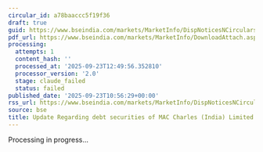 ```yaml
---
circular_id: a78baaccc5f19f36
draft: true
guid: https://www.bseindia.com/markets/MarketInfo/DispNoticesNCirculars.aspx?Noticeid={40D389A4-6B57-4267-920F-33531BC2DB4C}&noticeno=20250923-14&dt=09/23/2025&icount=14&totcount=55&flag=0
pdf_url: https://www.bseindia.com/markets/MarketInfo/DownloadAttach.aspx?id=20250923-14&attachedId=291e02c8-3d12-434f-a825-c199286b5dd5
processing:
  attempts: 1
  content_hash: ''
  processed_at: '2025-09-23T12:49:56.352810'
  processor_version: '2.0'
  stage: claude_failed
  status: failed
published_date: '2025-09-23T10:56:29+00:00'
rss_url: https://www.bseindia.com/markets/MarketInfo/DispNoticesNCirculars.aspx?Noticeid={40D389A4-6B57-4267-920F-33531BC2DB4C}&noticeno=20250923-14&dt=09/23/2025&icount=14&totcount=55&flag=0
source: bse
title: Update Regarding debt securities of MAC Charles (India) Limited
---
```


Processing in progress...